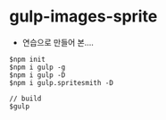 # gulp-images-sprite

* 연습으로 만들어 본....

```
$npm init
$npm i gulp -g
$npm i gulp -D
$npm i gulp.spritesmith -D

// build
$gulp
```